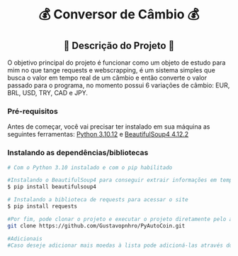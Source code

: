 <h1 align="center"> 💰 Conversor de Câmbio 💰 </h1>

<h2 align="center">  📖 Descrição do Projeto 📖</h2>
O objetivo principal do projeto é funcionar como um objeto de estudo para mim no que tange requests e webscrapping, é um sistema simples que busca o valor em tempo real de um câmbio e então converte o valor passado para o programa, no momento possui 6 variações de câmbio: EUR, BRL, USD, TRY, CAD e JPY.

### Pré-requisitos

Antes de começar, você vai precisar ter instalado em sua máquina as seguintes ferramentas:
[Python 3.10.12](https://www.python.org/downloads/) e [BeautifulSoup4 4.12.2](https://pypi.org/project/beautifulsoup4/)

### Instalando as dependências/bibliotecas

```bash
# Com o Python 3.10 instalado e com o pip habilitado

#Instalando o BeautifulSoup4 para conseguir extrair informações em tempo real
$ pip install beautifulsoup4

# Instalando a biblioteca de requests para acessar o site
$ pip install requests

#Por fim, pode clonar o projeto e executar o projeto diretamente pelo arquivo.py ou pelo .exe (caso deseje mais comodidade)
git clone https://github.com/Gustavopnhro/PyAutoCoin.git

#Adicionais
#Caso deseje adicionar mais moedas à lista pode adicioná-las através dos acrônimos na variável availableCoin
```
